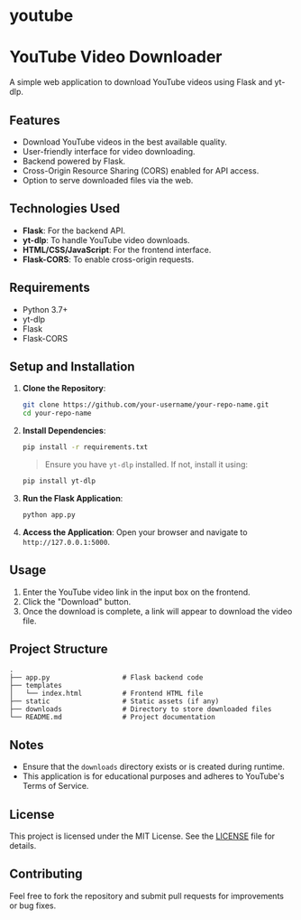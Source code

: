 # youtube
# YouTube Video Downloader

A simple web application to download YouTube videos using Flask and yt-dlp.

## Features
- Download YouTube videos in the best available quality.
- User-friendly interface for video downloading.
- Backend powered by Flask.
- Cross-Origin Resource Sharing (CORS) enabled for API access.
- Option to serve downloaded files via the web.

## Technologies Used
- **Flask**: For the backend API.
- **yt-dlp**: To handle YouTube video downloads.
- **HTML/CSS/JavaScript**: For the frontend interface.
- **Flask-CORS**: To enable cross-origin requests.

## Requirements
- Python 3.7+
- yt-dlp
- Flask
- Flask-CORS

## Setup and Installation

1. **Clone the Repository**:
   ```bash
   git clone https://github.com/your-username/your-repo-name.git
   cd your-repo-name
   ```

2. **Install Dependencies**:
   ```bash
   pip install -r requirements.txt
   ```

   > Ensure you have `yt-dlp` installed. If not, install it using:
   ```bash
   pip install yt-dlp
   ```

3. **Run the Flask Application**:
   ```bash
   python app.py
   ```

4. **Access the Application**:
   Open your browser and navigate to `http://127.0.0.1:5000`.

## Usage

1. Enter the YouTube video link in the input box on the frontend.
2. Click the "Download" button.
3. Once the download is complete, a link will appear to download the video file.

## Project Structure
```
.
├── app.py                  # Flask backend code
├── templates
│   └── index.html          # Frontend HTML file
├── static                  # Static assets (if any)
├── downloads               # Directory to store downloaded files
└── README.md               # Project documentation
```

## Notes
- Ensure that the `downloads` directory exists or is created during runtime.
- This application is for educational purposes and adheres to YouTube's Terms of Service.

## License
This project is licensed under the MIT License. See the [LICENSE](LICENSE) file for details.

## Contributing
Feel free to fork the repository and submit pull requests for improvements or bug fixes.

